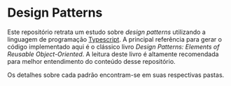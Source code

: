 # Design Patterns

Este repositório retrata um estudo sobre *design patterns* utilizando a linguagem de programação [Typescript](https://www.typescriptlang.org/). A principal referência para gerar o código implementado aqui é o clássico livro *Design Patterns: Elements of Reusable Object-Oriented*. A leitura deste livro é altamente recomendada para melhor entendimento do conteúdo desse repositório.

Os detalhes sobre cada padrão encontram-se em suas respectivas pastas.